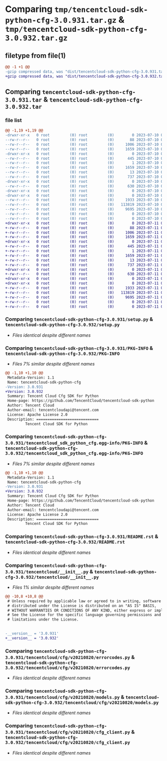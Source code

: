 # Comparing `tmp/tencentcloud-sdk-python-cfg-3.0.931.tar.gz` & `tmp/tencentcloud-sdk-python-cfg-3.0.932.tar.gz`

## filetype from file(1)

```diff
@@ -1 +1 @@
-gzip compressed data, was "dist/tencentcloud-sdk-python-cfg-3.0.931.tar", last modified: Mon Jul 10 00:33:06 2023, max compression
+gzip compressed data, was "dist/tencentcloud-sdk-python-cfg-3.0.932.tar", last modified: Tue Jul 11 00:33:27 2023, max compression
```

## Comparing `tencentcloud-sdk-python-cfg-3.0.931.tar` & `tencentcloud-sdk-python-cfg-3.0.932.tar`

### file list

```diff
@@ -1,19 +1,19 @@
-drwxr-xr-x   0 root         (0) root         (0)        0 2023-07-10 00:33:06.000000 tencentcloud-sdk-python-cfg-3.0.931/
--rw-r--r--   0 root         (0) root         (0)       88 2023-07-10 00:33:06.000000 tencentcloud-sdk-python-cfg-3.0.931/setup.cfg
--rw-r--r--   0 root         (0) root         (0)     1006 2023-07-10 00:33:06.000000 tencentcloud-sdk-python-cfg-3.0.931/setup.py
--rw-r--r--   0 root         (0) root         (0)     1659 2023-07-10 00:33:06.000000 tencentcloud-sdk-python-cfg-3.0.931/PKG-INFO
-drwxr-xr-x   0 root         (0) root         (0)        0 2023-07-10 00:33:06.000000 tencentcloud-sdk-python-cfg-3.0.931/tencentcloud_sdk_python_cfg.egg-info/
--rw-r--r--   0 root         (0) root         (0)      445 2023-07-10 00:33:06.000000 tencentcloud-sdk-python-cfg-3.0.931/tencentcloud_sdk_python_cfg.egg-info/SOURCES.txt
--rw-r--r--   0 root         (0) root         (0)        1 2023-07-10 00:33:06.000000 tencentcloud-sdk-python-cfg-3.0.931/tencentcloud_sdk_python_cfg.egg-info/dependency_links.txt
--rw-r--r--   0 root         (0) root         (0)     1659 2023-07-10 00:33:06.000000 tencentcloud-sdk-python-cfg-3.0.931/tencentcloud_sdk_python_cfg.egg-info/PKG-INFO
--rw-r--r--   0 root         (0) root         (0)       13 2023-07-10 00:33:06.000000 tencentcloud-sdk-python-cfg-3.0.931/tencentcloud_sdk_python_cfg.egg-info/top_level.txt
--rw-r--r--   0 root         (0) root         (0)      737 2023-07-10 00:33:06.000000 tencentcloud-sdk-python-cfg-3.0.931/README.rst
-drwxr-xr-x   0 root         (0) root         (0)        0 2023-07-10 00:33:06.000000 tencentcloud-sdk-python-cfg-3.0.931/tencentcloud/
--rw-r--r--   0 root         (0) root         (0)      630 2023-07-10 00:33:06.000000 tencentcloud-sdk-python-cfg-3.0.931/tencentcloud/__init__.py
-drwxr-xr-x   0 root         (0) root         (0)        0 2023-07-10 00:33:06.000000 tencentcloud-sdk-python-cfg-3.0.931/tencentcloud/cfg/
-drwxr-xr-x   0 root         (0) root         (0)        0 2023-07-10 00:33:06.000000 tencentcloud-sdk-python-cfg-3.0.931/tencentcloud/cfg/v20210820/
--rw-r--r--   0 root         (0) root         (0)     1933 2023-07-10 00:33:06.000000 tencentcloud-sdk-python-cfg-3.0.931/tencentcloud/cfg/v20210820/errorcodes.py
--rw-r--r--   0 root         (0) root         (0)   113819 2023-07-10 00:33:06.000000 tencentcloud-sdk-python-cfg-3.0.931/tencentcloud/cfg/v20210820/models.py
--rw-r--r--   0 root         (0) root         (0)     9695 2023-07-10 00:33:06.000000 tencentcloud-sdk-python-cfg-3.0.931/tencentcloud/cfg/v20210820/cfg_client.py
--rw-r--r--   0 root         (0) root         (0)        0 2023-07-10 00:33:06.000000 tencentcloud-sdk-python-cfg-3.0.931/tencentcloud/cfg/v20210820/__init__.py
--rw-r--r--   0 root         (0) root         (0)        0 2023-07-10 00:33:06.000000 tencentcloud-sdk-python-cfg-3.0.931/tencentcloud/cfg/__init__.py
+drwxr-xr-x   0 root         (0) root         (0)        0 2023-07-11 00:33:27.000000 tencentcloud-sdk-python-cfg-3.0.932/
+-rw-r--r--   0 root         (0) root         (0)       88 2023-07-11 00:33:27.000000 tencentcloud-sdk-python-cfg-3.0.932/setup.cfg
+-rw-r--r--   0 root         (0) root         (0)     1006 2023-07-11 00:33:27.000000 tencentcloud-sdk-python-cfg-3.0.932/setup.py
+-rw-r--r--   0 root         (0) root         (0)     1659 2023-07-11 00:33:27.000000 tencentcloud-sdk-python-cfg-3.0.932/PKG-INFO
+drwxr-xr-x   0 root         (0) root         (0)        0 2023-07-11 00:33:27.000000 tencentcloud-sdk-python-cfg-3.0.932/tencentcloud_sdk_python_cfg.egg-info/
+-rw-r--r--   0 root         (0) root         (0)      445 2023-07-11 00:33:27.000000 tencentcloud-sdk-python-cfg-3.0.932/tencentcloud_sdk_python_cfg.egg-info/SOURCES.txt
+-rw-r--r--   0 root         (0) root         (0)        1 2023-07-11 00:33:27.000000 tencentcloud-sdk-python-cfg-3.0.932/tencentcloud_sdk_python_cfg.egg-info/dependency_links.txt
+-rw-r--r--   0 root         (0) root         (0)     1659 2023-07-11 00:33:27.000000 tencentcloud-sdk-python-cfg-3.0.932/tencentcloud_sdk_python_cfg.egg-info/PKG-INFO
+-rw-r--r--   0 root         (0) root         (0)       13 2023-07-11 00:33:27.000000 tencentcloud-sdk-python-cfg-3.0.932/tencentcloud_sdk_python_cfg.egg-info/top_level.txt
+-rw-r--r--   0 root         (0) root         (0)      737 2023-07-11 00:33:27.000000 tencentcloud-sdk-python-cfg-3.0.932/README.rst
+drwxr-xr-x   0 root         (0) root         (0)        0 2023-07-11 00:33:27.000000 tencentcloud-sdk-python-cfg-3.0.932/tencentcloud/
+-rw-r--r--   0 root         (0) root         (0)      630 2023-07-11 00:33:27.000000 tencentcloud-sdk-python-cfg-3.0.932/tencentcloud/__init__.py
+drwxr-xr-x   0 root         (0) root         (0)        0 2023-07-11 00:33:27.000000 tencentcloud-sdk-python-cfg-3.0.932/tencentcloud/cfg/
+drwxr-xr-x   0 root         (0) root         (0)        0 2023-07-11 00:33:27.000000 tencentcloud-sdk-python-cfg-3.0.932/tencentcloud/cfg/v20210820/
+-rw-r--r--   0 root         (0) root         (0)     1933 2023-07-11 00:33:27.000000 tencentcloud-sdk-python-cfg-3.0.932/tencentcloud/cfg/v20210820/errorcodes.py
+-rw-r--r--   0 root         (0) root         (0)   113819 2023-07-11 00:33:27.000000 tencentcloud-sdk-python-cfg-3.0.932/tencentcloud/cfg/v20210820/models.py
+-rw-r--r--   0 root         (0) root         (0)     9695 2023-07-11 00:33:27.000000 tencentcloud-sdk-python-cfg-3.0.932/tencentcloud/cfg/v20210820/cfg_client.py
+-rw-r--r--   0 root         (0) root         (0)        0 2023-07-11 00:33:27.000000 tencentcloud-sdk-python-cfg-3.0.932/tencentcloud/cfg/v20210820/__init__.py
+-rw-r--r--   0 root         (0) root         (0)        0 2023-07-11 00:33:27.000000 tencentcloud-sdk-python-cfg-3.0.932/tencentcloud/cfg/__init__.py
```

### Comparing `tencentcloud-sdk-python-cfg-3.0.931/setup.py` & `tencentcloud-sdk-python-cfg-3.0.932/setup.py`

 * *Files identical despite different names*

### Comparing `tencentcloud-sdk-python-cfg-3.0.931/PKG-INFO` & `tencentcloud-sdk-python-cfg-3.0.932/PKG-INFO`

 * *Files 7% similar despite different names*

```diff
@@ -1,10 +1,10 @@
 Metadata-Version: 1.1
 Name: tencentcloud-sdk-python-cfg
-Version: 3.0.931
+Version: 3.0.932
 Summary: Tencent Cloud Cfg SDK for Python
 Home-page: https://github.com/TencentCloud/tencentcloud-sdk-python
 Author: Tencent Cloud
 Author-email: tencentcloudapi@tencent.com
 License: Apache License 2.0
 Description: ============================
         Tencent Cloud SDK for Python
```

### Comparing `tencentcloud-sdk-python-cfg-3.0.931/tencentcloud_sdk_python_cfg.egg-info/PKG-INFO` & `tencentcloud-sdk-python-cfg-3.0.932/tencentcloud_sdk_python_cfg.egg-info/PKG-INFO`

 * *Files 7% similar despite different names*

```diff
@@ -1,10 +1,10 @@
 Metadata-Version: 1.1
 Name: tencentcloud-sdk-python-cfg
-Version: 3.0.931
+Version: 3.0.932
 Summary: Tencent Cloud Cfg SDK for Python
 Home-page: https://github.com/TencentCloud/tencentcloud-sdk-python
 Author: Tencent Cloud
 Author-email: tencentcloudapi@tencent.com
 License: Apache License 2.0
 Description: ============================
         Tencent Cloud SDK for Python
```

### Comparing `tencentcloud-sdk-python-cfg-3.0.931/README.rst` & `tencentcloud-sdk-python-cfg-3.0.932/README.rst`

 * *Files identical despite different names*

### Comparing `tencentcloud-sdk-python-cfg-3.0.931/tencentcloud/__init__.py` & `tencentcloud-sdk-python-cfg-3.0.932/tencentcloud/__init__.py`

 * *Files 1% similar despite different names*

```diff
@@ -10,8 +10,8 @@
 # Unless required by applicable law or agreed to in writing, software
 # distributed under the License is distributed on an "AS IS" BASIS,
 # WITHOUT WARRANTIES OR CONDITIONS OF ANY KIND, either express or implied.
 # See the License for the specific language governing permissions and
 # limitations under the License.
 
 
-__version__ = '3.0.931'
+__version__ = '3.0.932'
```

### Comparing `tencentcloud-sdk-python-cfg-3.0.931/tencentcloud/cfg/v20210820/errorcodes.py` & `tencentcloud-sdk-python-cfg-3.0.932/tencentcloud/cfg/v20210820/errorcodes.py`

 * *Files identical despite different names*

### Comparing `tencentcloud-sdk-python-cfg-3.0.931/tencentcloud/cfg/v20210820/models.py` & `tencentcloud-sdk-python-cfg-3.0.932/tencentcloud/cfg/v20210820/models.py`

 * *Files identical despite different names*

### Comparing `tencentcloud-sdk-python-cfg-3.0.931/tencentcloud/cfg/v20210820/cfg_client.py` & `tencentcloud-sdk-python-cfg-3.0.932/tencentcloud/cfg/v20210820/cfg_client.py`

 * *Files identical despite different names*

